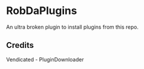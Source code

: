 # RobDaPlugins

An ultra broken plugin to install plugins from this repo.

## Credits

Vendicated - PluginDownloader